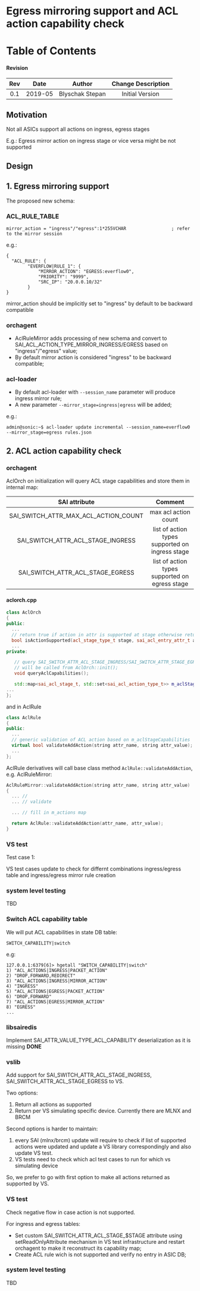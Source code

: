# Egress mirroring support and ACL action capability check

# Table of Contents

#### Revision
| Rev |  Date   |       Author       | Change Description |
|:---:|:-------:|:------------------:|:------------------:|
| 0.1 | 2019-05 |   Blyschak Stepan  | Initial Version    |

## Motivation
Not all ASICs support all actions on ingress, egress stages

E.g.: Egress mirror action on ingress stage or vice versa might be not supported

## Design

## 1. Egress mirroring support

The proposed new schema:

### ACL_RULE_TABLE
```
mirror_action = "ingress"/"egress":1*255VCHAR                 ; refer to the mirror session
```

e.g.:
```
{
  "ACL_RULE": {
        "EVERFLOW|RULE_1": {
            "MIRROR_ACTION": "EGRESS:everflow0",
            "PRIORITY": "9999",
            "SRC_IP": "20.0.0.10/32"
        }
}
```

mirror_action should be implicitly set to "ingress" by default to be backward compatible


### orchagent

- AclRuleMirror adds processing of new schema and convert to SAI_ACL_ACTION_TYPE_MIRROR_INGRESS/EGRESS based on "ingress"/"egress" value;
- By default mirror action is considered "ingress" to be backward compatible;

### acl-loader

- By default acl-loader with ```--session_name``` parameter will produce ingress mirror rule;
- A new parameter ```--mirror_stage=ingress|egress``` will be added;

e.g.:

```
admin@sonic:~$ acl-loader update incremental --session_name=everflow0 --mirror_stage=egress rules.json
```


## 2. ACL action capability check

### orchagent

AclOrch on initialization will query ACL stage capabilities and store them in internal map:

| SAI attribute                                         |  Comment                                        |
|:-----------------------------------------------------:|:-----------------------------------------------:|
|SAI_SWITCH_ATTR_MAX_ACL_ACTION_COUNT                   | max acl action count                            |
|SAI_SWITCH_ATTR_ACL_STAGE_INGRESS                      | list of action types supported on ingress stage |
|SAI_SWITCH_ATTR_ACL_STAGE_EGRESS                       | list of action types supported on egress stage  |


#### aclorch.cpp

```c++
class AclOrch
{
public:
  ...
  // return true if action in attr is supported at stage otherwise return false
  bool isActionSupported(acl_stage_type_t stage, sai_acl_entry_attr_t attr) const;
  ...
private:

   // query SAI_SWITCH_ATTR_ACL_STAGE_INGRESS/SAI_SWITCH_ATTR_STAGE_EGRESS
   // will be called from AclOrch::init();
   void queryAclCapabilities();

   std::map<sai_acl_stage_t, std::set<sai_acl_action_type_t>> m_aclStageCapabilities;
...
};
```

and in AclRule

```c++
class AclRule
{
public:
  ...
  // generic validation of ACL action based on m_aclStageCapabilities
  virtual bool validateAddAction(string attr_name, string attr_value);
  ...
};
```

AclRule derivatives will call base class method ```AclRule::validateAddAction```, e.g. AclRuleMirror:

```c++
AclRuleMirror::validateAddAction(string attr_name, string attr_value)
{
  ... //
  ... // validate

  ... // fill in m_actions map

  return AclRule::validateAddAction(attr_name, attr_value);
}
```

### VS test

Test case 1:

VS test cases update to check for differnt combinations ingress/egress table and ingress/egress mirror rule creation

### system level testing

TBD

### Switch ACL capability table

We will put ACL capabilities in state DB table:

```
SWITCH_CAPABILITY|switch
```

e.g:
```
127.0.0.1:6379[6]> hgetall "SWITCH_CAPABILITY|switch"
1) "ACL_ACTIONS|INGRESS|PACKET_ACTION"
2) "DROP,FORWARD,REDIRECT"
3) "ACL_ACTIONS|INGRESS|MIRROR_ACTION"
4) "INGRESS"
5) "ACL_ACTIONS|EGRESS|PACKET_ACTION"
6) "DROP,FORWARD"
7) "ACL_ACTIONS|EGRESS|MIRROR_ACTION"
8) "EGRESS"
...
```

### libsairedis

Implement SAI_ATTR_VALUE_TYPE_ACL_CAPABILITY deserialization as it is missing
**DONE**

### vslib

Add support for SAI_SWITCH_ATTR_ACL_STAGE_INGRESS, SAI_SWITCH_ATTR_ACL_STAGE_EGRESS to VS.

Two options:
1. Return all actions as supported
2. Return per VS simulating specific device. Currently there are MLNX and BRCM

Second options is harder to maintain:
1. every SAI (mlnx/brcm) update will require to check if list of supported actions were updated and update a VS library correspondingly and also update VS test.
2. VS tests need to check which acl test cases to run for which vs simulating device

So, we prefer to go with first option to make all actions returned as supported by VS.

### VS test

Check negative flow in case action is not supported.

For ingress and egress tables:
  - Set custom SAI_SWITCH_ATTR_ACL_STAGE_$STAGE attribute using setReadOnlyAttribute mechanism in VS test infrastructure and restart orchagent to make it reconstruct its capability map;
  - Create ACL rule wich is not supported and verify no entry in ASIC DB;

### system level testing

TBD
